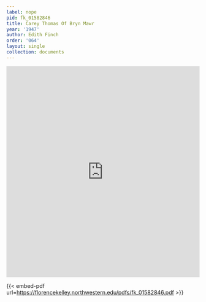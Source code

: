 ```yaml
---
label: nope
pid: fk_01582846
title: Carey Thomas Of Bryn Mawr
year: '1947'
author: Edith Finch
order: '064'
layout: single
collection: documents
---
```

<iframe src="https://northwestern.app.box.com/embed/s/343sq1spws6ei6kiintgbyif0v1aky3v?sortColumn=date&view=list" width="100%" height="550" frameborder="0" allowfullscreen webkitallowfullscreen msallowfullscreen></iframe>


{{< embed-pdf url=https://florencekelley.northwestern.edu/pdfs/fk_01582846.pdf >}}
